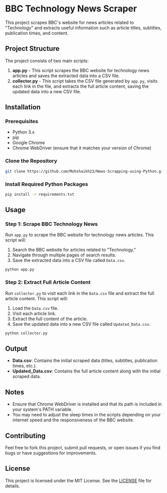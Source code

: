 # BBC Technology News Scraper

This project scrapes BBC's website for news articles related to "Technology" and extracts useful information such as article titles, subtitles, publication times, and content.

## Project Structure

The project consists of two main scripts:

1. **app.py** - This script scrapes the BBC website for technology news articles and saves the extracted data into a CSV file.
2. **collector.py** - This script takes the CSV file generated by `app.py`, visits each link in the file, and extracts the full article content, saving the updated data into a new CSV file.

## Installation

### Prerequisites

- Python 3.x
- pip
- Google Chrome
- Chrome WebDriver (ensure that it matches your version of Chrome)

### Clone the Repository

```bash
git clone https://github.com/Mohshaikh23/News-Scrapping-using-Python.git
```

### Install Required Python Packages

```bash
pip install -r requirements.txt
```

## Usage

### Step 1: Scrape BBC Technology News

Run `app.py` to scrape the BBC website for technology news articles. This script will:

1. Search the BBC website for articles related to "Technology."
2. Navigate through multiple pages of search results.
3. Save the extracted data into a CSV file called `Data.csv`.

```bash
python app.py
```

### Step 2: Extract Full Article Content

Run `collector.py` to visit each link in the `Data.csv` file and extract the full article content. This script will:

1. Load the `Data.csv` file.
2. Visit each article link.
3. Extract the full content of the article.
4. Save the updated data into a new CSV file called `Updated_Data.csv`.

```bash
python collector.py
```

## Output

- **Data.csv**: Contains the initial scraped data (titles, subtitles, publication times, etc.).
- **Updated_Data.csv**: Contains the full article content along with the initial scraped data.

## Notes

- Ensure that Chrome WebDriver is installed and that its path is included in your system's PATH variable.
- You may need to adjust the sleep times in the scripts depending on your internet speed and the responsiveness of the BBC website.

## Contributing

Feel free to fork this project, submit pull requests, or open issues if you find bugs or have suggestions for improvements.

## License

This project is licensed under the MIT License. See the [LICENSE](LICENSE) file for details.
